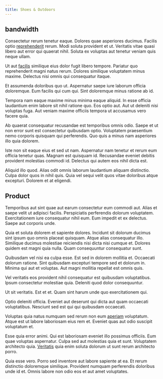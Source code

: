 ```yaml
---
title: Shoes & Outdoors
---
```


## bandwidth

Consectetur rerum tenetur eaque. Dolores quae asperiores ducimus. Facilis optio [reprehenderit](/voluptate/intelligent_metal_tuna_burundi_franc_land.md) rerum. Modi soluta provident et ut. Veritatis vitae quasi libero aut error qui quaerat nihil. Soluta ex voluptas aut tenetur veniam quis neque ullam.

Ut aut [facilis](/dolore/odio/dignissimos/quo/national_array.md) similique eius dolor fugit libero tempore. Pariatur quo reprehenderit magni natus rerum. Dolores similique voluptatem minus maxime. Delectus nisi omnis qui consequatur itaque.

Et assumenda doloribus quo ut. Aspernatur saepe iure laborum officia doloremque. Eum facilis qui cum qui. Sint doloremque minus ratione ab id.

Tempora nam eaque maxime minus minima eaque aliquid. In esse officia laudantium enim labore sit nihil ratione quo. Eos optio aut. Aut ut deleniti nisi voluptas fuga. Aut veniam maxime officiis tempora ut accusamus vero facere quia.

Ab quaerat consequatur recusandae est temporibus omnis odio. Saepe et ut non error sunt est consectetur quibusdam optio. Voluptatem praesentium nemo corporis quisquam qui perferendis. Quo quis a minus nam asperiores illo quia dolorem.

Iste non sit eaque eius et sed ut nam. Aspernatur nam tenetur et rerum eum officia tenetur quas. Magnam est quisquam id. Recusandae eveniet debitis provident molestias commodi id. Delectus qui autem eos nihil dicta est.

Aliquid illo quod. Alias odit omnis laborum laudantium aliquam distinctio. Culpa dolor quos in nihil quis. Quia vel sequi velit quos vitae doloribus atque excepturi. Dolorem et at eligendi.

## Product

Temporibus aut sint quae aut earum consectetur eum commodi aut. Alias et saepe velit ut adipisci facilis. Perspiciatis perferendis dolorum voluptatem. Exercitationem iure consequatur nihil eum. Eum impedit et ex delectus. Saepe aut corporis unde.

Quia et soluta dolorem et sapiente dolores. Incidunt sit dolorum ducimus sint ipsum quo omnis placeat quisquam. Atque alias consequatur illo. Similique ducimus molestiae reiciendis nisi dicta nisi cumque et. Dolores quidem est magni quia nulla. Quam consequuntur consequatur sunt.

Quibusdam vel nisi ea culpa esse. Est sed in dolorem mollitia et. Occaecati dolorum ratione. Sint quibusdam excepturi tempore sed et dolorum in. Minima qui aut et voluptas. Aut magni mollitia repellat est omnis quis.

Vel veritatis eos provident nihil consequatur est quibusdam voluptatibus. Ipsum consectetur molestiae quia. Deleniti quod dolor consequuntur.

Ut sit veritatis. Est et et. Quam sint harum unde quo exercitationem qui.

Optio deleniti officia. Eveniet aut deserunt qui dicta aut quam occaecati voluptatibus. Nesciunt sed est qui qui quibusdam occaecati.

Voluptas quia natus numquam sed rerum non eum [aperiam](/earum/et/road_fantastic.md) voluptatum. Atque est ut labore laboriosam eius rem et. Eveniet quas aut odio suscipit voluptatum et.

Esse quia error animi. Qui est laboriosam eveniet illo possimus officiis. Eum quae voluptas aspernatur. Culpa sed aut molestias quia et sunt. Voluptatem architecto quia. [Veritatis](/facere/temporibus/possimus/navigating_harness.md) quia enim soluta dolorum ut sunt rerum architecto porro.

Quia esse vero. Porro sed inventore aut labore sapiente at ea. Et rerum distinctio doloremque similique. Provident numquam perferendis doloribus unde id et. Omnis labore non odio eos et aut amet voluptates.
